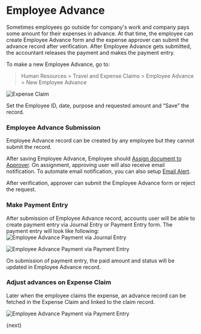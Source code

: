 <!-- add-breadcrumbs -->
# Employee Advance

Sometimes employees go outside for company's work and company pays some amount for their expenses in advance. At that time, the employee can create Employee Advance form and the expense approver can submit the advance record after verification. After Employee Advance gets submitted, the accountant releases the payment and makes the payment entry.

To make a new Employee Advance, go to:

> Human Resources > Travel and Expense Claims > Employee Advance > New Employee Advance

<img class="screenshot" alt="Expense Claim" src="{{docs_base_url}}/assets/img/human-resources/employee_advance.png">

Set the Employee ID, date, purpose and requested amount and “Save” the record.

### Employee Advance Submission

Employee Advance record can be created by any employee but they cannot submit the record.

After saving Employee Advance, Employee should [Assign document to Approver](/docs/user/manual/en/using-erpnext/assignment.html). On assignment, approving user will also receive email notification. To automate email notification, you can also setup [Email Alert](/docs/user/manual/en/setting-up/notifications.html).

After verification, approver can submit the Employee Advance form or reject the request.

### Make Payment Entry
After submission of Employee Advance record, accounts user will be able to create payment entry via Journal Entry or Payment Entry form.
The payment entry will look like following:
<img class="screenshot" alt="Employee Advance Payment via Journal Entry" src="{{docs_base_url}}/assets/img/human-resources/employee_advance_journal_entry.png">

<img class="screenshot" alt="Employee Advance Payment via Payment Entry" src="{{docs_base_url}}/assets/img/human-resources/employee_advance_payment_entry.png">

On submission of payment entry, the paid amount and status will be updated in Employee Advance record.

### Adjust advances on Expense Claim
Later when the employee claims the expense, an advance record can be fetched in the Expense Claim and linked to the claim record.

<img class="screenshot" alt="Employee Advance Payment via Payment Entry" src="{{docs_base_url}}/assets/img/human-resources/expense_claim_advances.png">


{next}
